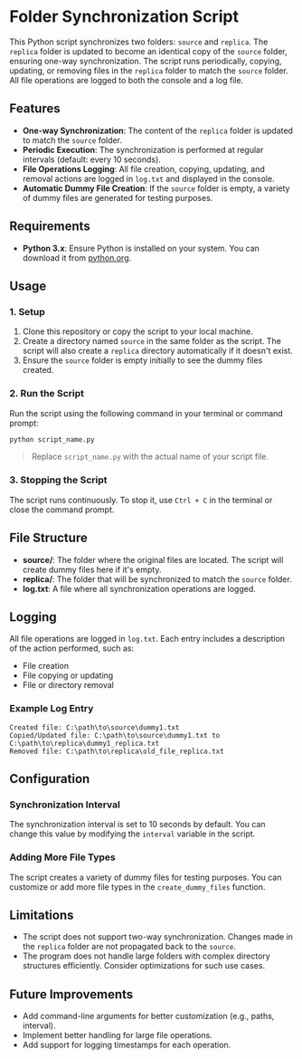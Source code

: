 
# Folder Synchronization Script

This Python script synchronizes two folders: `source` and `replica`. The `replica` folder is updated to become an identical copy of the `source` folder, ensuring one-way synchronization. The script runs periodically, copying, updating, or removing files in the `replica` folder to match the `source` folder. All file operations are logged to both the console and a log file.

## Features

- **One-way Synchronization**: The content of the `replica` folder is updated to match the `source` folder.
- **Periodic Execution**: The synchronization is performed at regular intervals (default: every 10 seconds).
- **File Operations Logging**: All file creation, copying, updating, and removal actions are logged in `log.txt` and displayed in the console.
- **Automatic Dummy File Creation**: If the `source` folder is empty, a variety of dummy files are generated for testing purposes.

## Requirements

- **Python 3.x**: Ensure Python is installed on your system. You can download it from [python.org](https://www.python.org).

## Usage

### 1. Setup
1. Clone this repository or copy the script to your local machine.
2. Create a directory named `source` in the same folder as the script. The script will also create a `replica` directory automatically if it doesn't exist.
3. Ensure the `source` folder is empty initially to see the dummy files created.

### 2. Run the Script
Run the script using the following command in your terminal or command prompt:
```bash
python script_name.py
```

> Replace `script_name.py` with the actual name of your script file.

### 3. Stopping the Script
The script runs continuously. To stop it, use `Ctrl + C` in the terminal or close the command prompt.

## File Structure

- **source/**: The folder where the original files are located. The script will create dummy files here if it's empty.
- **replica/**: The folder that will be synchronized to match the `source` folder.
- **log.txt**: A file where all synchronization operations are logged.

## Logging

All file operations are logged in `log.txt`. Each entry includes a description of the action performed, such as:
- File creation
- File copying or updating
- File or directory removal

### Example Log Entry
```
Created file: C:\path\to\source\dummy1.txt
Copied/Updated file: C:\path\to\source\dummy1.txt to C:\path\to\replica\dummy1_replica.txt
Removed file: C:\path\to\replica\old_file_replica.txt
```

## Configuration

### Synchronization Interval
The synchronization interval is set to 10 seconds by default. You can change this value by modifying the `interval` variable in the script.

### Adding More File Types
The script creates a variety of dummy files for testing purposes. You can customize or add more file types in the `create_dummy_files` function.

## Limitations

- The script does not support two-way synchronization. Changes made in the `replica` folder are not propagated back to the `source`.
- The program does not handle large folders with complex directory structures efficiently. Consider optimizations for such use cases.

## Future Improvements

- Add command-line arguments for better customization (e.g., paths, interval).
- Implement better handling for large file operations.
- Add support for logging timestamps for each operation.
